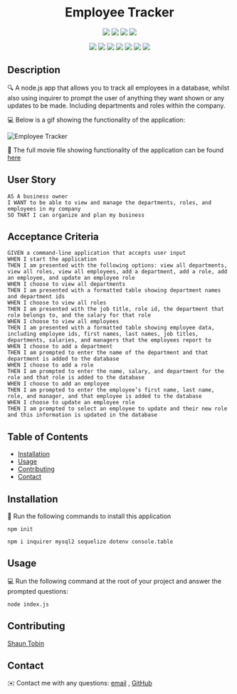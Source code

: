 <h1 align="center">Employee Tracker</h1>
   
  
<p align="center">
    <img src="https://img.shields.io/github/repo-size/tobin14-jpg/Employee-Tracker" />
    <img src="https://img.shields.io/github/languages/top/tobin14-jpg/Employee-Tracker"  />
    <img src="https://img.shields.io/github/issues/tobin14-jpg/Employee-Tracker" />
    <img src="https://img.shields.io/github/last-commit/tobin14-jpg/Employee-Tracker" >
</p>
  
<p align="center">
    <img src="https://img.shields.io/badge/Javascript-yellow" />
    <img src="https://img.shields.io/badge/VisualStudioCode-blue"  />
    <img src="https://img.shields.io/badge/-Node.js-green" />
    <img src="https://img.shields.io/badge/-Inquirer-red" >
    <img src="https://img.shields.io/badge/-Screencastify-lightgrey" />
    <img src="https://img.shields.io/badge/-MySQL-orange" />
    <img src="https://img.shields.io/badge/-sequelize-brightgreen" />

</p>
   
## Description
  
🔍 A node.js app that allows you to track all employees in a database, whilst also using inquirer to prompt the user of anything they want shown or any updates to be made. Including departments and roles within the company.
  
💻 Below is a gif showing the functionality of the application:
  
![Employee Tracker](\Employee-Tracker\assets)
  
🎥 The full movie file showing functionality of the application can be found [here](https://drive.google.com/file/d/1ElgA3hl-JVqxRmRBiH2c_ELklWqv6rvc/view)
  
## User Story
  
```
AS A business owner
I WANT to be able to view and manage the departments, roles, and employees in my company
SO THAT I can organize and plan my business
```
  
## Acceptance Criteria
  
``` 
GIVEN a command-line application that accepts user input
WHEN I start the application
THEN I am presented with the following options: view all departments, view all roles, view all employees, add a department, add a role, add an employee, and update an employee role
WHEN I choose to view all departments
THEN I am presented with a formatted table showing department names and department ids
WHEN I choose to view all roles
THEN I am presented with the job title, role id, the department that role belongs to, and the salary for that role
WHEN I choose to view all employees
THEN I am presented with a formatted table showing employee data, including employee ids, first names, last names, job titles, departments, salaries, and managers that the employees report to
WHEN I choose to add a department
THEN I am prompted to enter the name of the department and that department is added to the database
WHEN I choose to add a role
THEN I am prompted to enter the name, salary, and department for the role and that role is added to the database
WHEN I choose to add an employee
THEN I am prompted to enter the employee’s first name, last name, role, and manager, and that employee is added to the database
WHEN I choose to update an employee role
THEN I am prompted to select an employee to update and their new role and this information is updated in the database 
```
  
## Table of Contents
- [Installation](#installation)
- [Usage](#usage)
- [Contributing](#contributing)
- [Contact](#contact)

## Installation
💾 Run the following commands to install this application
  
`npm init`
  
`npm i inquirer mysql2 sequelize dotenv console.table`
  
## Usage
💻 Run the following command at the root of your project and answer the prompted questions:
  
`node index.js` 

## Contributing
[Shaun Tobin](https://github.com/tobin14-jpg)

## Contact
✉️ Contact me with any questions: [email](mailto:shauntobin88@gmail.com) , [GitHub](https://github.com/tobin14-jpg)<br />
